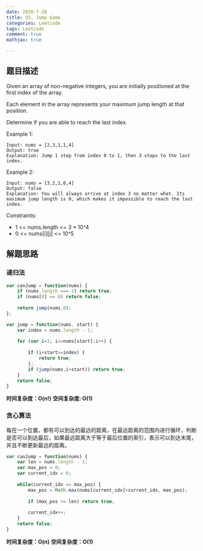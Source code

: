 ```yaml
---
date: 2020-7-28
title: 55. Jump Game
categories: Leetcode
tags: Leetcode
comment: true
mathjax: true

---
```

## 题目描述

Given an array of non-negative integers, you are initially positioned at the first index of the array.

Each element in the array represents your maximum jump length at that position.

Determine if you are able to reach the last index.

 

Example 1:
```
Input: nums = [2,3,1,1,4]
Output: true
Explanation: Jump 1 step from index 0 to 1, then 3 steps to the last index.
```

Example 2:

```
Input: nums = [3,2,1,0,4]
Output: false
Explanation: You will always arrive at index 3 no matter what. Its maximum jump length is 0, which makes it impossible to reach the last index.
```
<!--more-->
Constraints:

- 1 <= nums.length <= 3 * 10^4
- 0 <= nums[i][j] <= 10^5

## 解题思路

### 递归法

```javascript
var canJump = function(nums) {
    if (nums.length === 1) return true;
    if (nums[0] == 0) return false;
    
    return jump(nums,0);
};

var jump = function(nums, start) {
    var index = nums.length - 1;
   
    for (var i=1; i<=nums[start];i++) {
         
        if (i+start>=index) {
            return true;
        };
        if (jump(nums,i+start)) return true;
    }
    return false;
}
```

**时间复杂度：O(n!)**
**空间复杂度: O(1)**

### 贪心算法

每在一个位置，都有可以到达的最远的距离，在最远距离的范围内进行循环，判断是否可以到达最后，如果最远距离大于等于最后位置的索引，表示可以到达末尾，并且不断更新最远的距离。

```javascript
var canJump = function(nums) {
    var len = nums.length - 1;
    var max_pos = 0;
    var current_idx = 0;
    
    while(current_idx <= max_pos) {
        max_pos = Math.max(nums[current_idx]+current_idx, max_pos);
        
        if (max_pos >= len) return true;
        
        current_idx++;
    }
    return false;
}
```

**时间复杂度：O(n)**
**空间复杂度：O(1)**